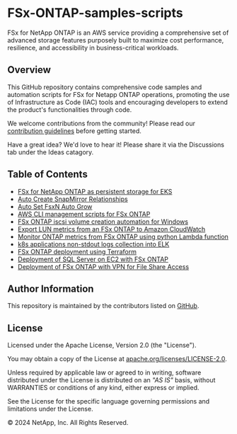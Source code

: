 # FSx-ONTAP-samples-scripts

FSx for NetApp ONTAP is an AWS service providing a comprehensive set of advanced storage features purposely built to maximize cost performance, resilience, and accessibility in business-critical workloads.

## Overview

This GitHub repository contains comprehensive code samples and automation scripts for FSx for Netapp ONTAP operations, promoting the use of Infrastructure as Code (IAC) tools and encouraging developers to extend the product's functionalities through code.

We welcome contributions from the community! Please read our [contribution guidelines](CONTRIBUTING.md) before getting started.

Have a great idea? We'd love to hear it! Please share it via the Discussions tab under the Ideas catagory.

## Table of Contents

* [FSx for NetApp ONTAP as persistent storage for EKS](/EKS/FSx-as-PVC-for-EKS)
* [Auto Create SnapMirror Relationships](/Management-Utilities/auto_create_sm_relationships)
* [Auto Set FsxN Auto Grow](/Management-Utilities/auto_set_fsxn_auto_grow)
* [AWS CLI management scripts for FSx ONTAP](/Management-Utilities/fsx-ontap-aws-cli-scripts)
* [FSx ONTAP iscsi volume creation automation for Windows](/Management-Utilities/iscsi-vol-create-and-mount)
* [Export LUN metrics from an FSx ONTAP to Amazon CloudWatch](/Monitoring/LUN-monitoring)
* [Monitor ONTAP metrics from FSx ONTAP using python Lambda function](/Monitoring/monitor-ontap-services)
* [k8s applications non-stdout logs collection into ELK](/Solutions/EKS-logs-to-ELK)
* [FSx ONTAP deployment using Terraform](/Terraform/deploy-fsx-ontap)
* [Deployment of SQL Server on EC2 with FSx ONTAP](/Terraform/deploy-fsx-ontap-sqlserver)
* [Deployment of FSx ONTAP with VPN for File Share Access](/Terraform/deploy-fsx-ontap-fileshare-access)

## Author Information

This repository is maintained by the contributors listed on [GitHub](https://github.com/NetApp/FSx-ONTAP-samples-scripts/graphs/contributors).

## License

Licensed under the Apache License, Version 2.0 (the "License").

You may obtain a copy of the License at [apache.org/licenses/LICENSE-2.0](http://www.apache.org/licenses/LICENSE-2.0).

Unless required by applicable law or agreed to in writing, software distributed under the License is distributed on an _"AS IS"_ basis, without WARRANTIES or conditions of any kind, either express or implied.

See the License for the specific language governing permissions and limitations under the License.

© 2024 NetApp, Inc. All Rights Reserved.
